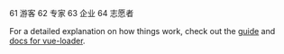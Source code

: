 
61 游客
62 专家
63 企业
64 志愿者

For a detailed explanation on how things work, check out the [guide](http://vuejs-templates.github.io/webpack/) and [docs for vue-loader](http://vuejs.github.io/vue-loader).
